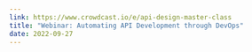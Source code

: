 ```yaml
---
link: https://www.crowdcast.io/e/api-design-master-class
title: "Webinar: Automating API Development through DevOps"
date: 2022-09-27
---
```


